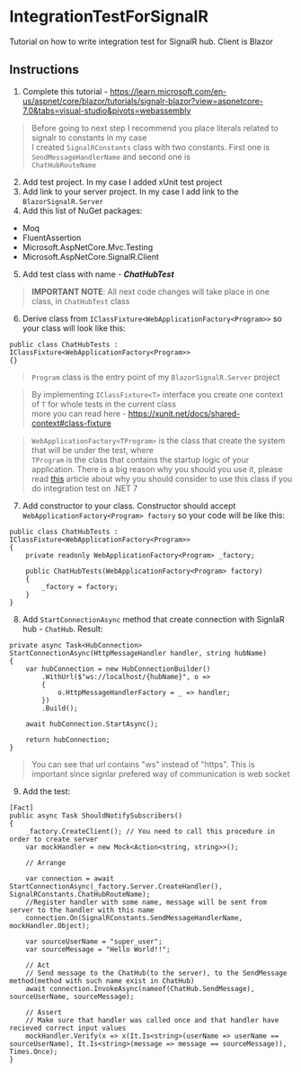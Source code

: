 # IntegrationTestForSignalR
Tutorial on how to write integration test for SignalR hub. Client is Blazor

## Instructions

1. Complete this tutorial - https://learn.microsoft.com/en-us/aspnet/core/blazor/tutorials/signalr-blazor?view=aspnetcore-7.0&tabs=visual-studio&pivots=webassembly

> Before going to next step I recommend you place literals related to signalr to constants in my case  
I created `SignalRConstants` class with two constants. First one is `SendMessageHandlerName` and second one is  
`ChatHubRouteName`

2. Add test project. In my case I added xUnit test project
3. Add link to your server project. In my case I add link to the `BlazorSignalR.Server`
4. Add this list of NuGet packages: 
- Moq
- FluentAssertion
- Microsoft.AspNetCore.Mvc.Testing
- Microsoft.AspNetCore.SignalR.Client
5. Add test class with name - ***ChatHubTest***
> **IMPORTANT NOTE**: All next code changes will take place in one class, in `ChatHubTest` class

6. Derive class from `IClassFixture<WebApplicationFactory<Program>>` so your class will look like this:
```
public class ChatHubTests : IClassFixture<WebApplicationFactory<Program>>
{}
```
> `Program` class is the entry point of my `BlazorSignalR.Server` project

> By implementing `IClassFixture<T>` interface you create one context of `T` for whole tests in the current class  
more you can read here - https://xunit.net/docs/shared-context#class-fixture  

> `WebApplicationFactory<TProgram>` is the class that create the system that will be under the test, where   
`TProgram` is the class that contains the startup logic of your application. There is a big reason why you should you use it,
please read [this](https://medium.com/executeautomation/integration-testing-of-net-7-asp-net-apps-with-minimal-hosting-model-1ac87ed5edc5) article about why you should consider to 
use this class if you do integration test on .NET 7

7. Add constructor to your class. Constructor should accept `WebApplicationFactory<Program> factory` so your code will be like this:
```
public class ChatHubTests : IClassFixture<WebApplicationFactory<Program>>
{
    private readonly WebApplicationFactory<Program> _factory;

    public ChatHubTests(WebApplicationFactory<Program> factory)
    {
        _factory = factory;
    }
}
```

8. Add `StartConnectionAsync` method that create connection with SignlaR hub - `ChatHub`. Result:
```
private async Task<HubConnection> StartConnectionAsync(HttpMessageHandler handler, string hubName)
{
    var hubConnection = new HubConnectionBuilder()
        .WithUrl($"ws://localhost/{hubName}", o =>
        {
            o.HttpMessageHandlerFactory = _ => handler;
        })
        .Build();

    await hubConnection.StartAsync();

    return hubConnection;
}
```

> You can see that url contains "ws" instead of "https". This is important since signlar prefered way of communication is web socket

9. Add the test:
```
[Fact]
public async Task ShouldNotifySubscribers()
{
    _factory.CreateClient(); // You need to call this procedure in order to create server
    var mockHandler = new Mock<Action<string, string>>(); 

    // Arrange

    var connection = await StartConnectionAsync(_factory.Server.CreateHandler(), SignalRConstants.ChatHubRouteName);
    //Register handler with some name, message will be sent from server to the handler with this name
    connection.On(SignalRConstants.SendMessageHandlerName, mockHandler.Object);

    var sourceUserName = "super_user";
    var sourceMessage = "Hello World!!";

    // Act
    // Send message to the ChatHub(to the server), to the SendMessage method(method with such name exist in ChatHub)
    await connection.InvokeAsync(nameof(ChatHub.SendMessage), sourceUserName, sourceMessage);

    // Assert
    // Make sure that handler was called once and that handler have recieved correct input values
    mockHandler.Verify(x => x(It.Is<string>(userName => userName == sourceUserName), It.Is<string>(message => message == sourceMessage)), Times.Once);
}
```
